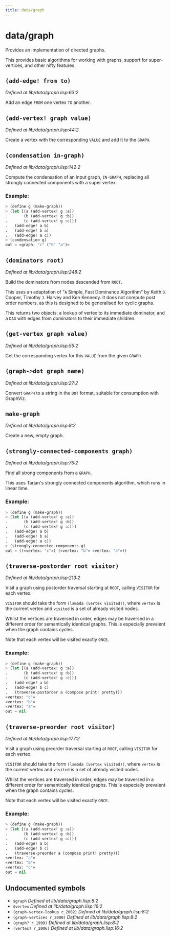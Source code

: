 ```yaml
---
title: data/graph
---
```

# data/graph
Provides an implementation of directed graphs.

This provides basic algorithms for working with graphs, support for
super-vertices, and other nifty features.

## `(add-edge! from to)`
*Defined at lib/data/graph.lisp:63:2*

Add an edge `FROM` one vertex `TO` another.

## `(add-vertex! graph value)`
*Defined at lib/data/graph.lisp:44:2*

Create a vertex with the corresponding `VALUE` and add it to the `GRAPH`.

## `(condensation in-graph)`
*Defined at lib/data/graph.lisp:142:2*

Compute the condensation of an input graph, `IN-GRAPH`, replacing all strongly connected
components with a super vertex.

### Example:
```cl
> (define g (make-graph))
> (let [(a (add-vertex! g :a))
.       (b (add-vertex! g :b))
.       (c (add-vertex! g :c))]
.   (add-edge! a b)
.   (add-edge! b a)
.   (add-edge! a c))
> (condensation g)
out = «graph: "c" ("b" "a")»
```

## `(dominators root)`
*Defined at lib/data/graph.lisp:248:2*

Build the dominators from nodes descended from `ROOT`.

This uses an adaptation of "`A` Simple, Fast Dominance Algorithm" by
Keith `D`. Cooper, Timothy `J`. Harvey and Ken Kennedy. It does not
compute post order numbers, as this is designed to be generalised for
cyclic graphs.

This returns two objects: a lookup of vertex to its immediate dominator,
and a `DAG` with edges from dominators to their immediate children.

## `(get-vertex graph value)`
*Defined at lib/data/graph.lisp:55:2*

Get the corresponding vertex for this `VALUE` from the given `GRAPH`.

## `(graph->dot graph name)`
*Defined at lib/data/graph.lisp:27:2*

Convert `GRAPH` to a string in the `DOT` format, suitable for consumption
with GraphViz.

## `make-graph`
*Defined at lib/data/graph.lisp:8:2*

Create a new, empty graph.

## `(strongly-connected-components graph)`
*Defined at lib/data/graph.lisp:75:2*

Find all strong components from a `GRAPH`.

This uses Tarjan's strongly connected components algorithm, which runs
in linear time.

### Example:
```cl
> (define g (make-graph))
> (let [(a (add-vertex! g :a))
.       (b (add-vertex! g :b))
.       (c (add-vertex! g :c))]
.   (add-edge! a b)
.   (add-edge! b a)
.   (add-edge! a c))
> (strongly-connected-components g)
out = ((«vertex: "c"») («vertex: "b"» «vertex: "a"»))
```

## `(traverse-postorder root visitor)`
*Defined at lib/data/graph.lisp:213:2*

Visit a graph using postorder traversal starting at `ROOT`, calling
`VISITOR` for each vertex.

`VISITOR` should take the form `(lambda (vertex visited))`, where
`vertex` is the current vertex and `visited` is a set of already
visited nodes.

Whilst the vertices are traversed in order, edges may be traversed in
a different order for semantically identical graphs. This is
especially prevalent when the graph contains cycles.

Note that each vertex will be visited exactly `ONCE`.

### Example:
```cl
> (define g (make-graph))
> (let [(a (add-vertex! g :a))
.       (b (add-vertex! g :b))
.       (c (add-vertex! g :c))]
.   (add-edge! a b)
.   (add-edge! b c)
.   (traverse-postorder a (compose print! pretty)))
«vertex: "c"»
«vertex: "b"»
«vertex: "a"»
out = nil
```

## `(traverse-preorder root visitor)`
*Defined at lib/data/graph.lisp:177:2*

Visit a graph using preorder traversal starting at `ROOT`, calling
`VISITOR` for each vertex.

`VISITOR` should take the form `(lambda (vertex visited))`, where
`vertex` is the current vertex and `visited` is a set of already
visited nodes.

Whilst the vertices are traversed in order, edges may be traversed in
a different order for semantically identical graphs. This is
especially prevalent when the graph contains cycles.

Note that each vertex will be visited exactly `ONCE`.

### Example:
```cl
> (define g (make-graph))
> (let [(a (add-vertex! g :a))
.       (b (add-vertex! g :b))
.       (c (add-vertex! g :c))]
.   (add-edge! a b)
.   (add-edge! b c)
.   (traverse-preorder a (compose print! pretty)))
«vertex: "a"»
«vertex: "b"»
«vertex: "c"»
out = nil
```

## Undocumented symbols
 - `$graph` *Defined at lib/data/graph.lisp:8:2*
 - `$vertex` *Defined at lib/data/graph.lisp:16:2*
 - `(graph-vertex-lookup r_2002)` *Defined at lib/data/graph.lisp:8:2*
 - `(graph-vertices r_2000)` *Defined at lib/data/graph.lisp:8:2*
 - `(graph? r_1999)` *Defined at lib/data/graph.lisp:8:2*
 - `(vertex? r_2006)` *Defined at lib/data/graph.lisp:16:2*
